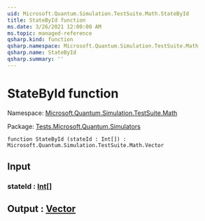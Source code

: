 ```yaml
---
uid: Microsoft.Quantum.Simulation.TestSuite.Math.StateById
title: StateById function
ms.date: 3/26/2021 12:00:00 AM
ms.topic: managed-reference
qsharp.kind: function
qsharp.namespace: Microsoft.Quantum.Simulation.TestSuite.Math
qsharp.name: StateById
qsharp.summary: ''
---
```


# StateById function

Namespace: [Microsoft.Quantum.Simulation.TestSuite.Math](xref:Microsoft.Quantum.Simulation.TestSuite.Math)

Package: [Tests.Microsoft.Quantum.Simulators](https://nuget.org/packages/Tests.Microsoft.Quantum.Simulators)




```qsharp
function StateById (stateId : Int[]) : Microsoft.Quantum.Simulation.TestSuite.Math.Vector
```


## Input

### stateId : [Int](xref:microsoft.quantum.lang-ref.int)[]





## Output : [Vector](xref:Microsoft.Quantum.Simulation.TestSuite.Math.Vector)


